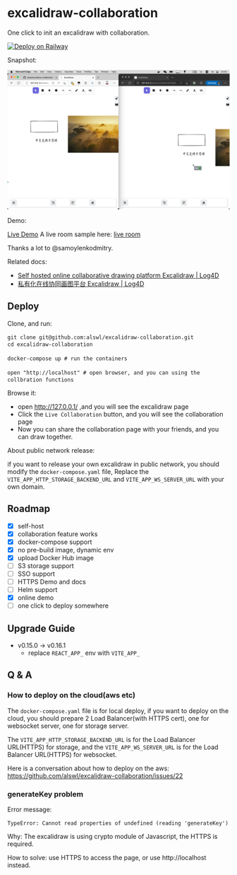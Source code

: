# excalidraw-collaboration

One click to init an excalidraw with collaboration.

[![Deploy on Railway](https://railway.app/button.svg)](https://railway.app/template/PjQnHs?referralCode=HM_ZCO)


Snapshot:

![snapshot](./_assets/snapshot.png)

Demo:

[Live Demo](https://draw2.dmitrysamoylenko.in/)
A live room sample here: [live room](https://draw2.dmitrysamoylenko.in/#room=f8671f3fdef3ada5128c,Dyn8aqg8RII9rzUVIl9i7w)

Thanks a lot to @samoylenkodmitry.

Related docs:

- [Self hosted online collaborative drawing platform Excalidraw | Log4D](https://en.blog.alswl.com/2022/10/self-hosted-excalidraw/)
- [私有化在线协同画图平台 Excalidraw | Log4D](https://blog.alswl.com/2022/10/self-hosted-excalidraw/)

## Deploy

Clone, and run:

```
git clone git@github.com:alswl/excalidraw-collaboration.git
cd excalidraw-collaboration

docker-compose up # run the containers

open "http://localhost" # open browser, and you can using the collbration functions
```

Browse it:

- open http://127.0.0.1/ ,and you will see the excalidraw page
- Click the `Live Collaboration` button, and you will see the collaboration page
- Now you can share the collaboration page with your friends, and you can draw together.

About public network release:

if you want to release your own excalidraw in public network,
you should modify the `docker-compose.yaml` file,
Replace the `VITE_APP_HTTP_STORAGE_BACKEND_URL` and `VITE_APP_WS_SERVER_URL` with your own domain.

## Roadmap

- [x] self-host
- [x] collaboration feature works
- [x] docker-compose support
- [x] no pre-build image, dynamic env
- [x] upload Docker Hub image
- [ ] S3 storage support
- [ ] SSO support
- [ ] HTTPS Demo and docs
- [ ] Helm support
- [x] online demo
- [ ] one click to deploy somewhere

## Upgrade Guide

- v0.15.0 -> v0.16.1
  - replace `REACT_APP_` env with `VITE_APP_`

## Q & A

### How to deploy on the cloud(aws etc)

The `docker-compose.yaml` file is for local deploy, if you want to deploy on the cloud,
you should prepare 2 Load Balancer(with HTTPS cert), one for websocket server, one for storage server.

The `VITE_APP_HTTP_STORAGE_BACKEND_URL` is for the Load Balancer URL(HTTPS) for storage,
and the `VITE_APP_WS_SERVER_URL` is for the Load Balancer URL(HTTPS) for websocket.

Here is a conversation about how to deploy on the aws: https://github.com/alswl/excalidraw-collaboration/issues/22

### generateKey problem

Error message:

```
TypeError: Cannot read properties of undefined (reading 'generateKey')
```

Why: The excalidraw is using crypto module of Javascript, the HTTPS is required.

How to solve: use HTTPS to access the page, or use http://localhost instead.
